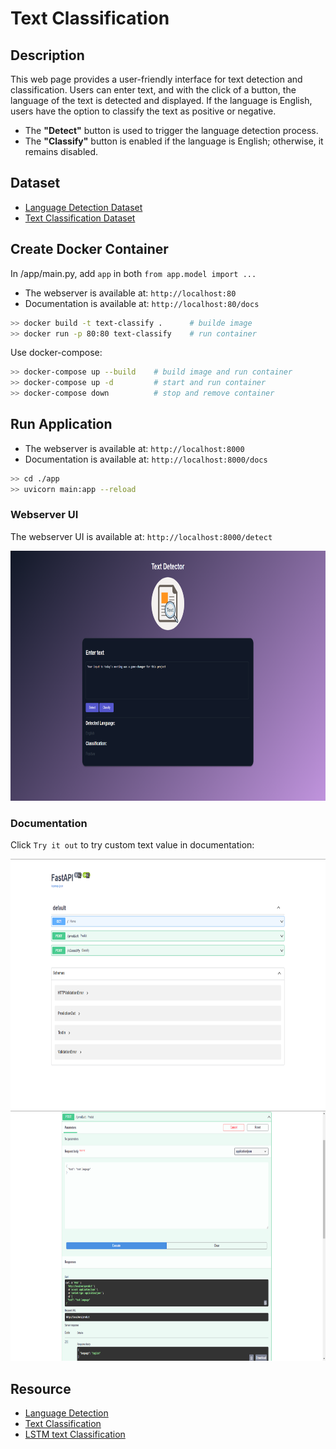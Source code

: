 ﻿# Text Classification


## Description

This web page provides a user-friendly interface for text detection and classification. Users can enter text, and with the click of a button, the language of the text is detected and displayed. If the language is English, users have the option to classify the text as positive or negative.  

- The __"Detect"__ button is used to trigger the language detection process.
- The __"Classify"__ button is enabled if the language is English; otherwise, it remains disabled.


## Dataset

- [Language Detection Dataset](https://www.kaggle.com/datasets/basilb2s/language-detection)
- [Text Classification Dataset](https://www.kaggle.com/datasets/kazanova/sentiment140)


## Create Docker Container

In /app/main.py, add `app` in both `from app.model import ...`  

- The webserver is available at: `http://localhost:80`
- Documentation is available at: `http://localhost:80/docs`

```sh
>> docker build -t text-classify .      # builde image
>> docker run -p 80:80 text-classify    # run container
```

Use docker-compose:  

```sh
>> docker-compose up --build    # build image and run container
>> docker-compose up -d         # start and run container
>> docker-compose down          # stop and remove container
```

## Run Application

- The webserver is available at: `http://localhost:8000`  
- Documentation is available at: `http://localhost:8000/docs`

```sh
>> cd ./app
>> uvicorn main:app --reload
```


### Webserver UI

The webserver UI is available at: `http://localhost:8000/detect`  

<p align="left">
    <img src="./assets/webui.png" height="400" />
</p>


### Documentation

Click `Try it out` to try custom text value in documentation:  

<p align="left">
    <img src="./assets/fastapi1.png" height="400" />
    <img src="./assets/fastapi2.png" height="400" />
</p>


## Resource

- [Language Detection](https://github.com/AssemblyAI-Examples/ml-fastapi-docker-heroku)
- [Text Classification](https://github.com/patrickloeber/ml-deployment/blob/main/docker-flask/ml-dev/text-classification.ipynb)
- [LSTM text Classification](https://www.kaggle.com/code/arunrk7/nlp-beginner-text-classification-using-lstm)

